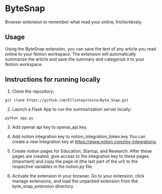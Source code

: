 # ByteSnap
Browser extension to remember what read your online, frictionlessly. 

## Usage
Using the ByteSnap extension, you can save the text of any article you read online to your Notion workspace. The extension will automatically summarize the article and save the summary and categorize it to your Notion workspace.

## Instructions for running locally
1. Clone the repository:
```
git clone https://github.com/Elliotepsteino/Byte_Snap.git
```
2. Launch a Flask App to run the summarization server locally: 

```
python app.py
```
3. Add openai api key to openai_api.key.

4. Add notion integration key to notion_integration_token.key
You can create a new integration key at https://www.notion.com/my-integrations.
5. Create notion pages for Education, Startup, and Research:
After these pages are created, give access to the integration key to these pages (important) and copy the page id (the last part of the url) to the respective variables in the notion.py file.

6. Acitvate the extension in your browser.
Go to your extension, click manage extensions, and load the unpacked extension from the byte_snap_extension directory.

